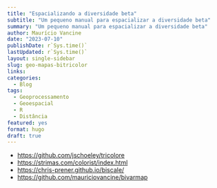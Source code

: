 ```yaml
---
title: "Espacializando a diversidade beta"
subtitle: "Um pequeno manual para espacializar a diversidade beta"
summary: "Um pequeno manual para espacializar a diversidade beta"
author: Maurício Vancine
date: "2023-07-10"
publishDate: r`Sys.time()`
lastUpdated: r`Sys.time()`
layout: single-sidebar
slug: geo-mapas-bitricolor
links:
categories:
  - Blog
tags:
  - Geoprocessamento
  - Geoespacial
  - R
  - Distância
featured: yes
format: hugo
draft: true
---
```





- https://github.com/jschoeley/tricolore
- https://strimas.com/colorist/index.html
- https://chris-prener.github.io/biscale/
- https://github.com/mauriciovancine/bivarmap

